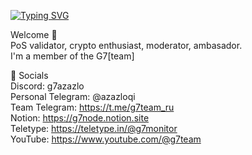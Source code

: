 [![Typing SVG](https://readme-typing-svg.herokuapp.com?color=%2336BCF7&lines=Hi+I'm+AzaZLO+from+G7[team])](https://git.io/typing-svg)

Welcome 🤘  
PoS validator, crypto enthusiast, moderator, ambasador.  
I'm a member of the G7[team]  

  
💬 Socials  
Discord: g7azazlo <br />
Personal Telegram: @azazloqi  <br />
Team Telegram: https://t.me/g7team_ru <br />
Notion: https://g7node.notion.site <br />
Teletype: https://teletype.in/@g7monitor<br />
YouTube: https://www.youtube.com/@g7team<br />
